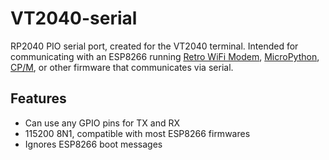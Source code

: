 # VT2040-serial
RP2040 PIO serial port, created for the VT2040 terminal. Intended for communicating with an ESP8266 running [Retro WiFi Modem](https://github.com/mecparts/RetroWiFiModem), [MicroPython](https://docs.micropython.org/en/latest/esp8266/tutorial/intro.html), [CP/M](https://github.com/mengstr/cpm8266), or other firmware that communicates via serial.

## Features
* Can use any GPIO pins for TX and RX
* 115200 8N1, compatible with most ESP8266 firmwares
* Ignores ESP8266 boot messages
